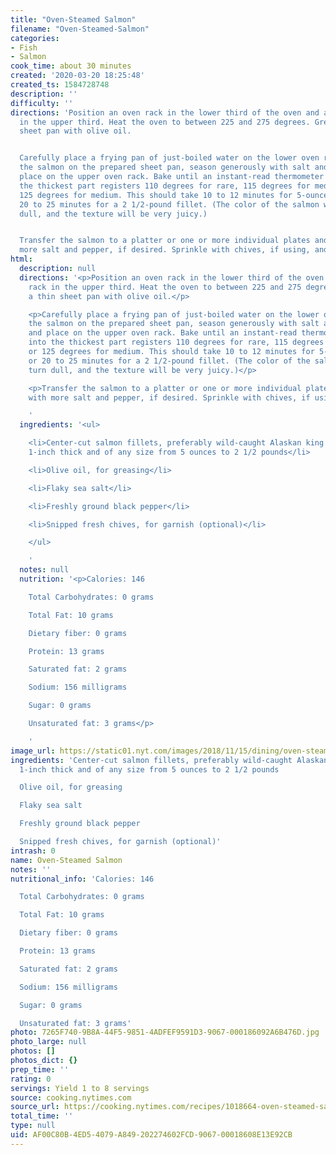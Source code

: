 ```yaml
---
title: "Oven-Steamed Salmon"
filename: "Oven-Steamed-Salmon"
categories:
- Fish
- Salmon
cook_time: about 30 minutes
created: '2020-03-20 18:25:48'
created_ts: 1584728748
description: ''
difficulty: ''
directions: 'Position an oven rack in the lower third of the oven and a second rack
  in the upper third. Heat the oven to between 225 and 275 degrees. Grease a thin
  sheet pan with olive oil.


  Carefully place a frying pan of just-boiled water on the lower oven rack. Arrange
  the salmon on the prepared sheet pan, season generously with salt and pepper, and
  place on the upper oven rack. Bake until an instant-read thermometer inserted into
  the thickest part registers 110 degrees for rare, 115 degrees for medium-rare, or
  125 degrees for medium. This should take 10 to 12 minutes for 5-ounce fillets or
  20 to 25 minutes for a 2 1/2-pound fillet. (The color of the salmon will not turn
  dull, and the texture will be very juicy.)


  Transfer the salmon to a platter or one or more individual plates and season with
  more salt and pepper, if desired. Sprinkle with chives, if using, and serve.'
html:
  description: null
  directions: '<p>Position an oven rack in the lower third of the oven and a second
    rack in the upper third. Heat the oven to between 225 and 275 degrees. Grease
    a thin sheet pan with olive oil.</p>

    <p>Carefully place a frying pan of just-boiled water on the lower oven rack. Arrange
    the salmon on the prepared sheet pan, season generously with salt and pepper,
    and place on the upper oven rack. Bake until an instant-read thermometer inserted
    into the thickest part registers 110 degrees for rare, 115 degrees for medium-rare,
    or 125 degrees for medium. This should take 10 to 12 minutes for 5-ounce fillets
    or 20 to 25 minutes for a 2 1/2-pound fillet. (The color of the salmon will not
    turn dull, and the texture will be very juicy.)</p>

    <p>Transfer the salmon to a platter or one or more individual plates and season
    with more salt and pepper, if desired. Sprinkle with chives, if using, and serve.</p>

    '
  ingredients: '<ul>

    <li>Center-cut salmon fillets, preferably wild-caught Alaskan king or sockeye,
    1-inch thick and of any size from 5 ounces to 2 1/2 pounds</li>

    <li>Olive oil, for greasing</li>

    <li>Flaky sea salt</li>

    <li>Freshly ground black pepper</li>

    <li>Snipped fresh chives, for garnish (optional)</li>

    </ul>

    '
  notes: null
  nutrition: '<p>Calories: 146

    Total Carbohydrates: 0 grams

    Total Fat: 10 grams

    Dietary fiber: 0 grams

    Protein: 13 grams

    Saturated fat: 2 grams

    Sodium: 156 milligrams

    Sugar: 0 grams

    Unsaturated fat: 3 grams</p>

    '
image_url: https://static01.nyt.com/images/2018/11/15/dining/oven-steamed-salmon/merlin_145792986_3ea4c3b9-784d-4bdf-9c0e-40d5ddf6ce0a-articleLarge.jpg
ingredients: 'Center-cut salmon fillets, preferably wild-caught Alaskan king or sockeye,
  1-inch thick and of any size from 5 ounces to 2 1/2 pounds

  Olive oil, for greasing

  Flaky sea salt

  Freshly ground black pepper

  Snipped fresh chives, for garnish (optional)'
intrash: 0
name: Oven-Steamed Salmon
notes: ''
nutritional_info: 'Calories: 146

  Total Carbohydrates: 0 grams

  Total Fat: 10 grams

  Dietary fiber: 0 grams

  Protein: 13 grams

  Saturated fat: 2 grams

  Sodium: 156 milligrams

  Sugar: 0 grams

  Unsaturated fat: 3 grams'
photo: 7265F740-9B8A-44F5-9851-4ADFEF9591D3-9067-000186092A6B476D.jpg
photo_large: null
photos: []
photos_dict: {}
prep_time: ''
rating: 0
servings: Yield 1 to 8 servings
source: cooking.nytimes.com
source_url: https://cooking.nytimes.com/recipes/1018664-oven-steamed-salmon?action=click&module=Global%20Search%20Recipe%20Card&pgType=search&rank=12
total_time: ''
type: null
uid: AF00C80B-4ED5-4079-A849-202274602FCD-9067-00018608E13E92CB
---
```

